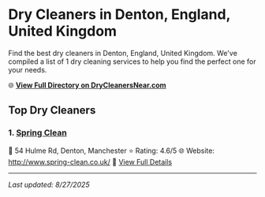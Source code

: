 # Dry Cleaners in Denton, England, United Kingdom

Find the best dry cleaners in Denton, England, United Kingdom. We've compiled a list of 1 dry cleaning services to help you find the perfect one for your needs.

🌐 **[View Full Directory on DryCleanersNear.com](https://drycleanersnear.com/city/United%20Kingdom/England/Denton)**

## Top Dry Cleaners

### 1. [Spring Clean](https://drycleanersnear.com/dryCleaner/6892b7da7a636409f9a33b48/spring-clean)
📍 54 Hulme Rd, Denton, Manchester
⭐ Rating: 4.6/5
🌐 Website: http://www.spring-clean.co.uk/
🔗 [View Full Details](https://drycleanersnear.com/dryCleaner/6892b7da7a636409f9a33b48/spring-clean)


---

*Last updated: 8/27/2025*
